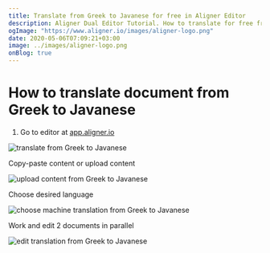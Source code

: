 ```yaml
---
title: Translate from Greek to Javanese for free in Aligner Editor
description: Aligner Dual Editor Tutorial. How to translate for free from Greek to Javanese. Aligner is multilingual document management platform. 
ogImage: "https://www.aligner.io/images/aligner-logo.png"
date: 2020-05-06T07:09:21+03:00
image: ../images/aligner-logo.png
onBlog: true
---
```


# How to translate document from Greek to Javanese

1. Go to editor at [app.aligner.io](https://app.aligner.io "Aligner App web page")

![translate from Greek to Javanese](../aligner-blank-editor.png "translate from Greek to Javanese")

Copy-paste content or upload content

![upload content from Greek to Javanese](../aligner-uploaded-document.png "upload content from Greek to Javanese")

Choose desired language

![choose machine translation from Greek to Javanese](../aligner-language-dropdown.png "choose machine translation from Greek to Javanese")

Work and edit 2 documents in parallel

![edit translation from Greek to Javanese](../aligner-double-sitded-editor.png "edit translation from Greek to Javanese")

